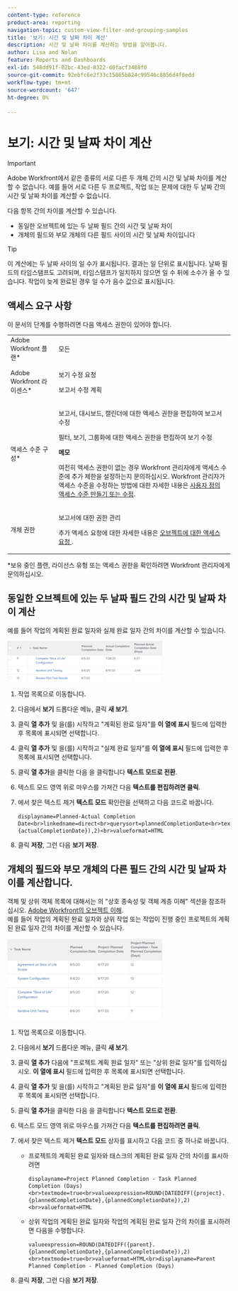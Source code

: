 ```yaml
---
content-type: reference
product-area: reporting
navigation-topic: custom-view-filter-and-grouping-samples
title: '보기: 시간 및 날짜 차이 계산'
description: 시간 및 날짜 차이를 계산하는 방법을 알아봅니다.
author: Lisa and Nolan
feature: Reports and Dashboards
exl-id: 548dd91f-02bc-43ed-8322-d0facf3488f0
source-git-commit: 92ebfc6e2f33c15865b824c99546c8856d4f8edd
workflow-type: tm+mt
source-wordcount: '647'
ht-degree: 0%

---
```


# 보기: 시간 및 날짜 차이 계산

>[!IMPORTANT]
>
>Adobe Workfront에서 같은 종류의 서로 다른 두 개체 간의 시간 및 날짜 차이를 계산할 수 없습니다. 예를 들어 서로 다른 두 프로젝트, 작업 또는 문제에 대한 두 날짜 간의 시간 및 날짜 차이를 계산할 수 없습니다.

다음 항목 간의 차이를 계산할 수 있습니다.

* 동일한 오브젝트에 있는 두 날짜 필드 간의 시간 및 날짜 차이
* 개체의 필드와 부모 개체의 다른 필드 사이의 시간 및 날짜 차이입니다

>[!TIP]
>
>이 계산에는 두 날짜 사이의 일 수가 표시됩니다. 결과는 일 단위로 표시됩니다. 날짜 필드의 타임스탬프도 고려되며, 타임스탬프가 일치하지 않으면 일 수 뒤에 소수가 올 수 있습니다. 작업이 늦게 완료된 경우 일 수가 음수 값으로 표시됩니다.

## 액세스 요구 사항

이 문서의 단계를 수행하려면 다음 액세스 권한이 있어야 합니다.

<table style="table-layout:auto"> 
 <col> 
 <col> 
 <tbody> 
  <tr> 
   <td role="rowheader">Adobe Workfront 플랜*</td> 
   <td> <p>모든</p> </td> 
  </tr> 
  <tr> 
   <td role="rowheader">Adobe Workfront 라이센스*</td> 
   <td> <p>보기 수정 요청 </p>
   <p>보고서 수정 계획</p> </td> 
  </tr> 
  <tr> 
   <td role="rowheader">액세스 수준 구성*</td> 
   <td> <p>보고서, 대시보드, 캘린더에 대한 액세스 권한을 편집하여 보고서 수정</p> <p>필터, 보기, 그룹화에 대한 액세스 권한을 편집하여 보기 수정</p> <p><b>메모</b>

여전히 액세스 권한이 없는 경우 Workfront 관리자에게 액세스 수준에 추가 제한을 설정하는지 문의하십시오. Workfront 관리자가 액세스 수준을 수정하는 방법에 대한 자세한 내용은 <a href="../../../administration-and-setup/add-users/configure-and-grant-access/create-modify-access-levels.md" class="MCXref xref">사용자 정의 액세스 수준 만들기 또는 수정</a>.</p> </td>
</tr>  
  <tr> 
   <td role="rowheader">개체 권한</td> 
   <td> <p>보고서에 대한 권한 관리</p> <p>추가 액세스 요청에 대한 자세한 내용은 <a href="../../../workfront-basics/grant-and-request-access-to-objects/request-access.md" class="MCXref xref">오브젝트에 대한 액세스 요청 </a>.</p> </td> 
  </tr> 
 </tbody> 
</table>

&#42;보유 중인 플랜, 라이선스 유형 또는 액세스 권한을 확인하려면 Workfront 관리자에게 문의하십시오.

## 동일한 오브젝트에 있는 두 날짜 필드 간의 시간 및 날짜 차이 계산

예를 들어 작업의 계획된 완료 일자와 실제 완료 일자 간의 차이를 계산할 수 있습니다.

![](assets/view-planned-actual-completion-dates-datediff-column-350x92.png)

1. 작업 목록으로 이동합니다.
1. 다음에서 **보기** 드롭다운 메뉴, 클릭 **새 보기**.

1. 클릭 **열 추가** 및 을(를) 시작하고 &quot;계획된 완료 일자&quot;를 **이 열에 표시** 필드에 입력한 후 목록에 표시되면 선택합니다.

1. 클릭 **열 추가** 및 을(를) 시작하고 &quot;실제 완료 일자&quot;를 **이 열에 표시** 필드에 입력한 후 목록에 표시되면 선택합니다.

1. 클릭 **열 추가**&#x200B;을 클릭한 다음 을 클릭합니다 **텍스트 모드로 전환**.

1. 텍스트 모드 영역 위로 마우스를 가져간 다음 **텍스트를 편집하려면 클릭**.
1. 에서 찾은 텍스트 제거 **텍스트 모드** 확인란을 선택하고 다음 코드로 바꿉니다.

   ```
   displayname=Planned-Actual Completion Date<br>linkedname=direct<br>querysort=plannedCompletionDate<br>textmode=true<br>valueexpression=ROUND(DATEDIFF({plannedCompletionDate},{actualCompletionDate}),2)<br>valueformat=HTML
   ```

1. 클릭 **저장**, 그런 다음 **보기 저장**.

## 개체의 필드와 부모 개체의 다른 필드 간의 시간 및 날짜 차이를 계산합니다.

객체 및 상위 객체 목록에 대해서는 의 &quot;상호 종속성 및 객체 계층 이해&quot; 섹션을 참조하십시오. [Adobe Workfront의 오브젝트 이해](../../../workfront-basics/navigate-workfront/workfront-navigation/understand-objects.md).\
예를 들어 작업의 계획된 완료 일자와 상위 작업 또는 작업이 진행 중인 프로젝트의 계획된 완료 일자 간의 차이를 계산할 수 있습니다.

![](assets/view-project-planned-task-planned-completion-dates-datediff-column-350x184.png)

1. 작업 목록으로 이동합니다.
1. 다음에서 **보기** 드롭다운 메뉴, 클릭 **새 보기**.

1. 클릭 **열 추가** 다음에 &quot;프로젝트 계획 완료 일자&quot; 또는 &quot;상위 완료 일자&quot;를 입력하십시오. **이 열에 표시** 필드에 입력한 후 목록에 표시되면 선택합니다.

1. 클릭 **열 추가** 및 을(를) 시작하고 &quot;계획된 완료 일자&quot;를 **이 열에 표시** 필드에 입력한 후 목록에 표시되면 선택합니다.

1. 클릭 **열 추가**&#x200B;을 클릭한 다음 을 클릭합니다 **텍스트 모드로 전환**.

1. 텍스트 모드 영역 위로 마우스를 가져간 다음 **텍스트를 편집하려면 클릭**.
1. 에서 찾은 텍스트 제거 **텍스트 모드** 상자를 표시하고 다음 코드 중 하나로 바꿉니다.

   * 프로젝트의 계획된 완료 일자와 태스크의 계획된 완료 일자 간의 차이를 표시하려면

     ```
     displayname=Project Planned Completion - Task Planned Completion (Days)<br>textmode=true<br>valueexpression=ROUND(DATEDIFF({project}.{plannedCompletionDate},{plannedCompletionDate}),2)<br>valueformat=HTML
     ```

   * 상위 작업의 계획된 완료 일자와 작업의 계획된 완료 일자 간의 차이를 표시하려면 다음을 수행합니다.

     ```
     valueexpression=ROUND(DATEDIFF({parent}.{plannedCompletionDate},{plannedCompletionDate}),2)<br>textmode=true<br>valueformat=HTML<br>displayname=Parent Planned Completion - Planned Completion (Days)
     ```

1. 클릭 **저장**, 그런 다음 **보기 저장**.

